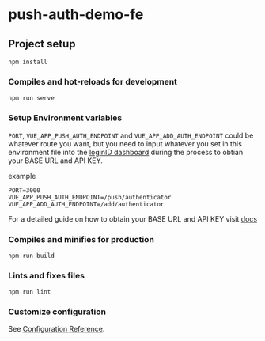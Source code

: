 # push-auth-demo-fe

## Project setup
```
npm install
```

### Compiles and hot-reloads for development
```
npm run serve
```

### Setup Environment variables

`PORT`, `VUE_APP_PUSH_AUTH_ENDPOINT` and `VUE_APP_ADD_AUTH_ENDPOINT` could be whatever route you want, but you need to input whatever you set in this environment file into the [loginID dashboard](https://sandbox-usw1.api.loginid.io/) during the process to obtian your BASE URL and API KEY.

example
```
PORT=3000
VUE_APP_PUSH_AUTH_ENDPOINT=/push/authenticator
VUE_APP_ADD_AUTH_ENDPOINT=/add/authenticator
```

For a detailed guide on how to obtain your BASE URL and API KEY visit [docs](https://docs.loginid.io/websdks/dw#push-authentication)

### Compiles and minifies for production
```
npm run build
```

### Lints and fixes files
```
npm run lint
```

### Customize configuration
See [Configuration Reference](https://cli.vuejs.org/config/).
